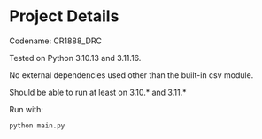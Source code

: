 # Project Details
Codename: CR1888_DRC

Tested on Python 3.10.13 and 3.11.16.

No external dependencies used other than the built-in csv module.

Should be able to run at least on 3.10.* and 3.11.*

Run with:

    python main.py

